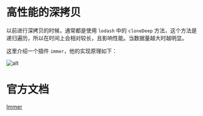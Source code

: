 <h1>高性能的深拷贝</h1>

以前进行深拷贝的时候，通常都是使用 `lodash` 中的 `cloneDeep` 方法，这个方法是递归遍历，所以在时间上会相对较长，且影响性能。当数据量越大时越明显。

这里介绍一个插件 `immer`，他的实现原理如下：

![alt](https://p1-juejin.byteimg.com/tos-cn-i-k3u1fbpfcp/ad8820eb1ca7457f987a85dd9c275df5~tplv-k3u1fbpfcp-zoom-in-crop-mark:3024:0:0:0.awebp?)

# 官方文档

[Immer](https://immerjs.github.io/immer/zh-CN/)
